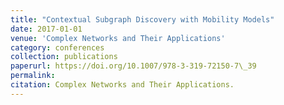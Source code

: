 ```yaml
---
title: "Contextual Subgraph Discovery with Mobility Models"
date: 2017-01-01
venue: 'Complex Networks and Their Applications'
category: conferences
collection: publications
paperurl: https://doi.org/10.1007/978-3-319-72150-7\_39
permalink: 
citation: Complex Networks and Their Applications.
---
```

